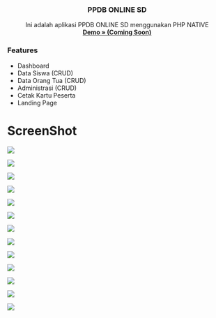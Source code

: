 
<h3 align="center">PPDB ONLINE SD</h3>
<p align="center">
	Ini adalah aplikasi PPDB ONLINE SD menggunakan PHP NATIVE
	<br>
  <a href="https://github.com/codepeka/PPDB_SD"><strong> Demo » (Coming Soon)</strong></a>
</p>

### Features

- Dashboard
- Data Siswa (CRUD)
- Data Orang Tua (CRUD)
- Administrasi (CRUD)
- Cetak Kartu Peserta
- Landing Page


# ScreenShot

![](images/Screenshot-253.png)

![](images/Screenshot-254.png)

![](images/Screenshot-255.png)

![](images/Screenshot-256.png)

![](images/Screenshot-257.png)

![](images/Screenshot-258.png)

![](images/Screenshot-259.png)

![](images/Screenshot-260.png)

![](images/Screenshot-261.png)

![](images/Screenshot-262.png)

![](images/Screenshot-263.png)

![](images/Screenshot-264.png)

![](images/Screenshot-265.png)


